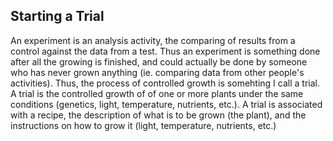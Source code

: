 ## Starting a Trial
An experiment is an analysis activity, the comparing of results from a control against the data from a test.  Thus an experiment is something done after all the growing is finished, and could actually be done by someone who has never grown anything (ie. comparing data from other people's activities).  Thus, the process of controlled growth is somehting I call a trial.  A trial is the controlled growth of of one or more plants under the same conditions (genetics, light, temperature, nutrients, etc.).
A trial is associated with a recipe, the description of what is to be grown (the plant), and the instructions on how to grow it (light, temperature, nutrients, etc.)